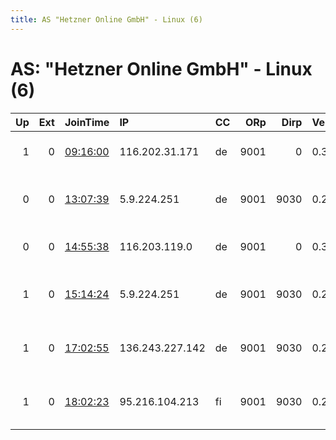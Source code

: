 ```yaml
---
title: AS "Hetzner Online GmbH" - Linux (6)
---
```


# AS: "Hetzner Online GmbH" - Linux (6)

|   Up |   Ext | JoinTime                                                                                            | IP              | CC   |   ORp |   Dirp | Version   | Contact                     | Nickname   |   eFamMembers |
|-----:|------:|:----------------------------------------------------------------------------------------------------|:----------------|:-----|------:|-------:|:----------|:----------------------------|:-----------|--------------:|
|    1 |     0 | [09:16:00](https://metrics.torproject.org/rs.html#details/03D0AC05B0D772AFEC63960B0981440B392EE989) | 116.202.31.171  | de   |  9001 |      0 | 0.3.5.8   | nowai at tuta dot io        | limonouse  |             1 |
|    0 |     0 | [13:07:39](https://metrics.torproject.org/rs.html#details/59C7EB6735A25D48158394F4563B2D4130C1544A) | 5.9.224.251     | de   |  9001 |   9030 | 0.2.9.16  | 0x03 &lt;0x03 DASH ctrlc AT | 0x03relay0 |             1 |
|    0 |     0 | [14:55:38](https://metrics.torproject.org/rs.html#details/80DA30C6489D8BCBC7E59F83DA48659B324B7FA7) | 116.203.119.0   | de   |  9001 |      0 | 0.3.5.8   | nowai at tuta dot io        | limonouse  |             1 |
|    1 |     0 | [15:14:24](https://metrics.torproject.org/rs.html#details/3ACD9E56620E9392041F22E6097AD3E795CD167D) | 5.9.224.251     | de   |  9001 |   9030 | 0.2.9.16  | 0x03 &lt;0x03 DASH ctrlc AT | 0x03relay0 |             1 |
|    1 |     0 | [17:02:55](https://metrics.torproject.org/rs.html#details/ECC1F0C20A8EC3F971B023B7643488481B8DDF99) | 136.243.227.142 | de   |  9001 |   9030 | 0.2.9.16  | 0x03 &lt;0x03 DASH ctrlc AT | 0x03relay1 |             1 |
|    1 |     0 | [18:02:23](https://metrics.torproject.org/rs.html#details/4B4F0D23536A52E8B2FAEAA995FDFF1D4FC40569) | 95.216.104.213  | fi   |  9001 |   9030 | 0.2.9.16  | 0x03 &lt;0x03 DASH ctrlc AT | 0x03relay2 |             1 |
